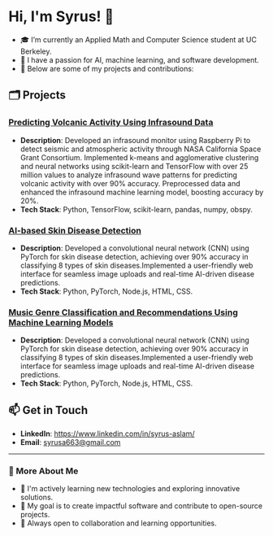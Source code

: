 # Hi, I'm Syrus! 👋

- 🎓 I’m currently an Applied Math and Computer Science student at UC Berkeley.
- 🌟 I have a passion for AI, machine learning, and software development.
- 🚀 Below are some of my projects and contributions:

## 🗂️ Projects

### [Predicting Volcanic Activity Using Infrasound Data](https://github.com/arnavsurve/ARC-NASA-CSGC-infrasound)
- **Description**: Developed an infrasound monitor using Raspberry Pi to detect seismic and atmospheric activity through NASA California Space Grant Consortium. Implemented k-means and agglomerative clustering and neural networks using scikit-learn and TensorFlow with over 25 million values to analyze infrasound wave patterns for predicting volcanic activity with over 90% accuracy. Preprocessed data and enhanced the infrasound machine learning model, boosting accuracy by 20%.
- **Tech Stack**: Python, TensorFlow, scikit-learn, pandas, numpy, obspy.

### [AI-based Skin Disease Detection](https://github.com/syrusaslam/AI-Skin-Disease-Detection)
- **Description**: Developed a convolutional neural network (CNN) using PyTorch for skin disease detection, achieving over 90% accuracy in classifying 8 types of skin diseases.Implemented a user-friendly web interface for seamless image uploads and real-time AI-driven disease predictions.
- **Tech Stack**: Python, PyTorch, Node.js, HTML, CSS.

### [Music Genre Classification and Recommendations Using Machine Learning Models](https://github.com/arnavsurve/sampling)
- **Description**: Developed a convolutional neural network (CNN) using PyTorch for skin disease detection, achieving over 90% accuracy in classifying 8 types of skin diseases.Implemented a user-friendly web interface for seamless image uploads and real-time AI-driven disease predictions.
- **Tech Stack**: Python, PyTorch, Node.js, HTML, CSS.

## 📫 Get in Touch

- **LinkedIn**: https://www.linkedin.com/in/syrus-aslam/
- **Email**: syrusa663@gmail.com

---

### 📝 More About Me

- 🔧 I'm actively learning new technologies and exploring innovative solutions.
- 🎯 My goal is to create impactful software and contribute to open-source projects.
- 🌱 Always open to collaboration and learning opportunities.
